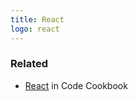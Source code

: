 ```yaml
---
title: React
logo: react
---
```


### Related

- [React][] in Code Cookbook

[React]: https://michaelcurrin.github.io/code-cookbook/recipes/javascript/packages/react/
